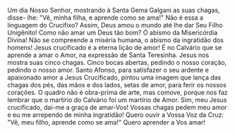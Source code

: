 
Um dia Nosso Senhor, mostrando à Santa Gema Galgani as suas chagas, disse- lhe: "Vê, minha filha, e aprende como se ama!" Não é essa a linguagem do Crucifixo? Assim, Deus amou o mundo até lhe dar Seu Filho Unigênito! Como não amar um Deus tão bom? Ó abismo da Misericórdia Divina! Não se compreende a miséria humana, o abismo da ingratidão dos homens! Jesus crucificado é a eterna lição de amor! É no Calvário que se aprende a amar o Amor, na expressão de Santa Teresinha. Jesus nos mostra suas cinco chagas. Cinco bocas abertas, pedindo o nosso coração, pedindo o nosso amor. Santo Afonso, para satisfazer o seu ardente e apaixonado amor a Jesus Crucificado, pintou uma imagem que lança das chagas dos pés, das mãos e dos lados, setas de amor, para ferir os nossos corações. O quadro não é obra-prima de arte, mas comove, porque nos faz lembrar que o martírio do Calvário foi um martírio de Amor. Sim, meu Jesus crucificado, dai-me a graça de amar-Vos! Vossas chagas pedem meu amor e eu me arrependo de minha ingratidão! Quero ouvir a Vossa Voz da Cruz: "Vê, meu filho, aprende como se ama!" Quero aprender a Vos amar!

